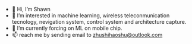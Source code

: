 - 👋 Hi, I’m Shawn
- 👀 I’m interested in machine learning, wireless teleconmunication tecnology, nevigation system, control system and architecture capture.
- 🌱 I’m currently forcing on ML on mobile chip.
- 📫 reach me by sending email to zhushihaoshu@outlook.com

<!---
Shawn-zhu/Shawn-zhu is a ✨ special ✨ repository because its `README.md` (this file) appears on your GitHub profile.
You can click the Preview link to take a look at your changes.
--->
